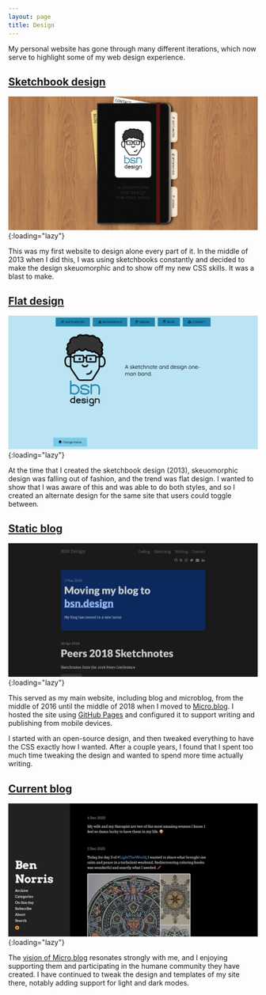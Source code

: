 ```yaml
---
layout: page
title: Design
---
```


My personal website has gone through many different iterations, which now serve to highlight some of my web design experience.


## [Sketchbook design](https://sketchbook.bennorris.com)

[![Skeuomorphic sketchbook design](/assets/images/sketchbook.jpeg)](https://sketchbook.bennorris.com){:loading="lazy"}

This was my first website to design alone every part of it. In the middle of 2013 when I did this, I was using sketchbooks constantly and decided to make the design skeuomorphic and to show off my new CSS skills. It was a blast to make.


## [Flat design](https://sketchbook.bennorris.com?design=flat)

[![Flat design](/assets/images/flat.png)](https://sketchbook.bennorris.com?design=flat){:loading="lazy"}

At the time that I created the sketchbook design (2013), skeuomorphic design was falling out of fashion, and the trend was flat design. I wanted to show that I was aware of this and was able to do both styles, and so I created an alternate design for the same site that users could toggle between.


## [Static blog](https://old-blog.bennorris.com)

[![Old blog](/assets/images/old-blog.png)](https://old-blog.bennorris.com){:loading="lazy"}

This served as my main website, including blog and microblog, from the middle of 2016 until the middle of 2018 when I moved to [Micro.blog](https://micro.blog). I hosted the site using [GitHub Pages](https://pages.github.com/) and configured it to support writing and publishing from mobile devices.

I started with an open-source design, and then tweaked everything to have the CSS exactly how I wanted. After a couple years, I found that I spent too much time tweaking the design and wanted to spend more time actually writing.


## [Current blog](https://bennorris.blog)

[![Current blog](/assets/images/current-blog.jpeg)](https://bennorris.blog){:loading="lazy"}

The [vision of Micro.blog](http://help.micro.blog/2015/why-i-created-this/) resonates strongly with me, and I enjoying supporting them and participating in the humane community they have created. I have continued to tweak the design and templates of my site there, notably adding support for light and dark modes.